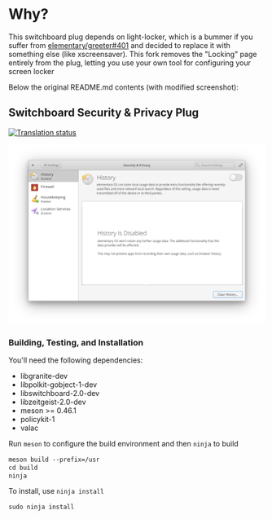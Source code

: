# Why?
This switchboard plug depends on light-locker, which is a bummer if you suffer from [elementary/greeter#401](https://github.com/elementary/greeter/issues/401) and decided to replace it with something else (like xscreensaver). This fork removes the "Locking" page entirely from the plug, letting you use your own tool for configuring your screen locker

Below the original README.md contents (with modified screenshot):

## Switchboard Security & Privacy Plug
[![Translation status](https://l10n.elementary.io/widgets/switchboard/-/switchboard-plug-security-privacy/svg-badge.svg)](https://l10n.elementary.io/engage/switchboard/?utm_source=widget)

![screenshot](data/screenshot-plug-modified.png?raw=true)

### Building, Testing, and Installation

You'll need the following dependencies:
* libgranite-dev
* libpolkit-gobject-1-dev
* libswitchboard-2.0-dev
* libzeitgeist-2.0-dev
* meson >= 0.46.1
* policykit-1
* valac

Run `meson` to configure the build environment and then `ninja` to build

    meson build --prefix=/usr
    cd build
    ninja

To install, use `ninja install`

    sudo ninja install
